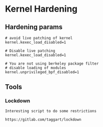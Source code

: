 # Kernel Hardening 

## Hardening params 

```
# avoid live patching of kernel 
kernel.kexec_load_disabled=1

# Disable live patching 
kernel.kexec_load_disabled=1

# You are not using berkeley package filter
# disable loading of modules 
kernel.unprivileged_bpf_disabled=1
```

## Tools 

### Lockdown 

```
Interesting script to do some restrictions 

https://gitlab.com/taggart/lockdown
```
